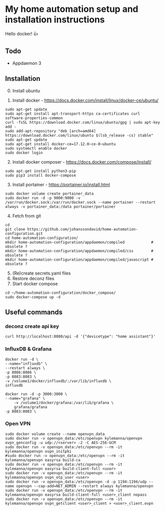# My home automation setup and installation instructions
Hello docker! :thumbsup:

## Todo
* Appdaemon 3

## Installation
0. Install ubuntu

1. Install docker - https://docs.docker.com/install/linux/docker-ce/ubuntu/
```
sudo apt-get update
sudo apt-get install apt-transport-https ca-certificates curl software-properties-common
curl -fsSL https://download.docker.com/linux/ubuntu/gpg | sudo apt-key add -
sudo add-apt-repository "deb [arch=amd64] https://download.docker.com/linux/ubuntu $(lsb_release -cs) stable"
sudo apt-get update
sudo apt-get install docker-ce=17.12.0~ce-0~ubuntu
sudo systemctl enable docker
sudo docker login   
```
2. Install docker composer - https://docs.docker.com/compose/install/
```
sudo apt-get install python3-pip
sudo pip3 install docker-compose
```

3. Install portainer - https://portainer.io/install.html
```
sudo docker volume create portainer_data
sudo docker run -d -p 9000:9000 -v /var/run/docker.sock:/var/run/docker.sock --name portainer --restart always -v portainer_data:/data portainer/portainer
```

4. Fetch from git
```
cd
git clone https://github.com/johanssondavid/home-automation-configuration.git
cd home-automation-configuration/
mkdir home-automation-configuration/appdaemon/compiled            # obsolete ?
mkdir home-automation-configuration/appdaemon/compiled/css        # obsolete ?
mkdir home-automation-configuration/appdaemon/compiled/javascript # obsolete ?
```
5. (Re)create secrets.yaml files
6. Restore deconz files
6. Start docker compose

```
cd ~/home-automation-configuration/docker_compose/
sudo docker-compose up -d
```


## Useful commands

### deconz create api key
```
curl http://localhost:8080/api -d '{"devicetype": "home assistant"}'
```

### InfluxDB & Grafana
```
docker run -d \
--name="influxdb" \
--restart always \
-p 8086:8086 \
-p 8083:8083 \
-v /volume1/docker/influxdb/:/var/lib/influxdb \
influxdb
```

```
docker run -d -p 3000:3000 \
--name="grafana" \
    -v /volume1/docker/grafana:/var/lib/grafana \
    grafana/grafana
-p 8083:8083 \
```


### Open VPN
```
sudo docker volume create --name openvpn_data
sudo docker run -v openvpn_data:/etc/openvpn kylemanna/openvpn ovpn_genconfig -u udp://<server> -2 -C AES-256-GCM
sudo docker run -v openvpn_data:/etc/openvpn --rm -it kylemanna/openvpn ovpn_initpki
#sudo docker run -v openvpn_data:/etc/openvpn --rm -it kylemanna/openvpn easyrsa build-ca
sudo docker run -v openvpn_data:/etc/openvpn --rm -it kylemanna/openvpn easyrsa build-client-full <user>
sudo docker run -v openvpn_data:/etc/openvpn --rm -it kylemanna/openvpn ovpn_otp_user <user>
sudo docker run -v openvpn_data:/etc/openvpn -d -p 1194:1194/udp --name openvpn --cap-add=NET_ADMIN --restart always kylemanna/openvpn
sudo docker run -v openvpn_data:/etc/openvpn --rm -it kylemanna/openvpn easyrsa build-client-full <user>_client nopass
sudo docker run -v openvpn_data:/etc/openvpn --rm -it kylemanna/openvpn ovpn_getclient <user>_client > <user>_client.ovpn


```
